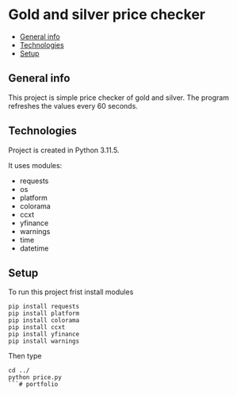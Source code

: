 # Gold and silver price checker
* [General info](#general-info)
* [Technologies](#technologies)
* [Setup](#setup)
## General info
This project is simple price checker of gold and silver. The program refreshes the values ​​every 60 seconds.
## Technologies
Project is created in Python 3.11.5.

It uses modules:
* requests
* os
* platform
* colorama
* ccxt
* yfinance
* warnings
* time
* datetime
## Setup
To run this project frist install modules

```
pip install requests
pip install platform
pip install colorama
pip install ccxt
pip install yfinance
pip install warnings
```
Then type
```
cd ../
python price.py
```#   p o r t f o l i o  
 